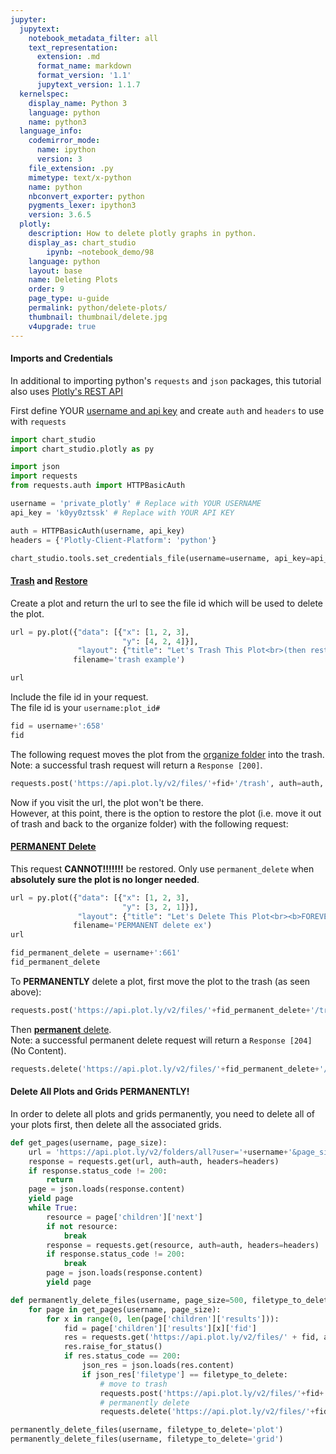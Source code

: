```yaml
---
jupyter:
  jupytext:
    notebook_metadata_filter: all
    text_representation:
      extension: .md
      format_name: markdown
      format_version: '1.1'
      jupytext_version: 1.1.7
  kernelspec:
    display_name: Python 3
    language: python
    name: python3
  language_info:
    codemirror_mode:
      name: ipython
      version: 3
    file_extension: .py
    mimetype: text/x-python
    name: python
    nbconvert_exporter: python
    pygments_lexer: ipython3
    version: 3.6.5
  plotly:
    description: How to delete plotly graphs in python.
    display_as: chart_studio
        ipynb: ~notebook_demo/98
    language: python
    layout: base
    name: Deleting Plots
    order: 9
    page_type: u-guide
    permalink: python/delete-plots/
    thumbnail: thumbnail/delete.jpg
    v4upgrade: true
---
```


#### Imports and Credentials
In additional to importing python's `requests` and `json` packages, this tutorial also uses [Plotly's REST API](https://api.plot.ly/v2/)

First define YOUR [username and api key](https://plot.ly/settings/api) and create `auth` and `headers` to use with `requests`

```python
import chart_studio
import chart_studio.plotly as py

import json
import requests
from requests.auth import HTTPBasicAuth

username = 'private_plotly' # Replace with YOUR USERNAME
api_key = 'k0yy0ztssk' # Replace with YOUR API KEY

auth = HTTPBasicAuth(username, api_key)
headers = {'Plotly-Client-Platform': 'python'}

chart_studio.tools.set_credentials_file(username=username, api_key=api_key)
```

#### [Trash](https://api.plot.ly/v2/files/#trash) and [Restore](https://api.plot.ly/v2/files/#restore)
Create a plot and return the url to see the file id which will be used to delete the plot.

```python
url = py.plot({"data": [{"x": [1, 2, 3],
                         "y": [4, 2, 4]}],
               "layout": {"title": "Let's Trash This Plot<br>(then restore it)"}},
              filename='trash example')

url
```

Include the file id in your request. <br>The file id is your `username:plot_id#`

```python
fid = username+':658'
fid
```

The following request moves the plot from the [organize folder](https://plot.ly/organize/home) into the trash. <br>Note: a successful trash request will return a `Response [200]`.

```python
requests.post('https://api.plot.ly/v2/files/'+fid+'/trash', auth=auth, headers=headers)
```

Now if you visit the url, the plot won't be there. <br>However, at this point, there is the option to restore the plot (i.e. move it out of trash and back to the organize folder) with the following request:





#### [<b>PERMANENT</b> Delete](https://api.plot.ly/v2/files/#permanent_delete)

This request <b>CANNOT!!!!!!!</b> be restored.
Only use `permanent_delete` when <b>absolutely sure the plot is no longer needed</b>.<br>

```python
url = py.plot({"data": [{"x": [1, 2, 3],
                         "y": [3, 2, 1]}],
               "layout": {"title": "Let's Delete This Plot<br><b>FOREVER!!!!</b>"}},
              filename='PERMANENT delete ex')
url
```

```python
fid_permanent_delete = username+':661'
fid_permanent_delete
```

To <b>PERMANENTLY</b> delete a plot, first move the plot to the trash (as seen above):

```python
requests.post('https://api.plot.ly/v2/files/'+fid_permanent_delete+'/trash', auth=auth, headers=headers)
```

Then [<b>permanent</b> delete](https://api.plot.ly/v2/files/#permanent_delete).<br>
Note: a successful permanent delete request will return a `Response [204]` (No Content).

```python
requests.delete('https://api.plot.ly/v2/files/'+fid_permanent_delete+'/permanent_delete', auth=auth, headers=headers)
```

#### Delete All Plots and Grids PERMANENTLY!
In order to delete all plots and grids permanently, you need to delete all of your plots first, then delete all the associated grids.

```python
def get_pages(username, page_size):
    url = 'https://api.plot.ly/v2/folders/all?user='+username+'&page_size='+str(page_size)
    response = requests.get(url, auth=auth, headers=headers)
    if response.status_code != 200:
        return
    page = json.loads(response.content)
    yield page
    while True:
        resource = page['children']['next']
        if not resource:
            break
        response = requests.get(resource, auth=auth, headers=headers)
        if response.status_code != 200:
            break
        page = json.loads(response.content)
        yield page

def permanently_delete_files(username, page_size=500, filetype_to_delete='plot'):
    for page in get_pages(username, page_size):
        for x in range(0, len(page['children']['results'])):
            fid = page['children']['results'][x]['fid']
            res = requests.get('https://api.plot.ly/v2/files/' + fid, auth=auth, headers=headers)
            res.raise_for_status()
            if res.status_code == 200:
                json_res = json.loads(res.content)
                if json_res['filetype'] == filetype_to_delete:
                    # move to trash
                    requests.post('https://api.plot.ly/v2/files/'+fid+'/trash', auth=auth, headers=headers)
                    # permanently delete
                    requests.delete('https://api.plot.ly/v2/files/'+fid+'/permanent_delete', auth=auth, headers=headers)

permanently_delete_files(username, filetype_to_delete='plot')
permanently_delete_files(username, filetype_to_delete='grid')
```

```python

```
